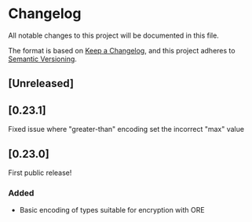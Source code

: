 # Changelog
All notable changes to this project will be documented in this file.

The format is based on [Keep a Changelog](https://keepachangelog.com/en/1.0.0/),
and this project adheres to [Semantic Versioning](https://semver.org/spec/v2.0.0.html).

## [Unreleased]

## [0.23.1]

Fixed issue where "greater-than" encoding set the incorrect "max" value

## [0.23.0]

First public release!

### Added

* Basic encoding of types suitable for encryption with ORE
